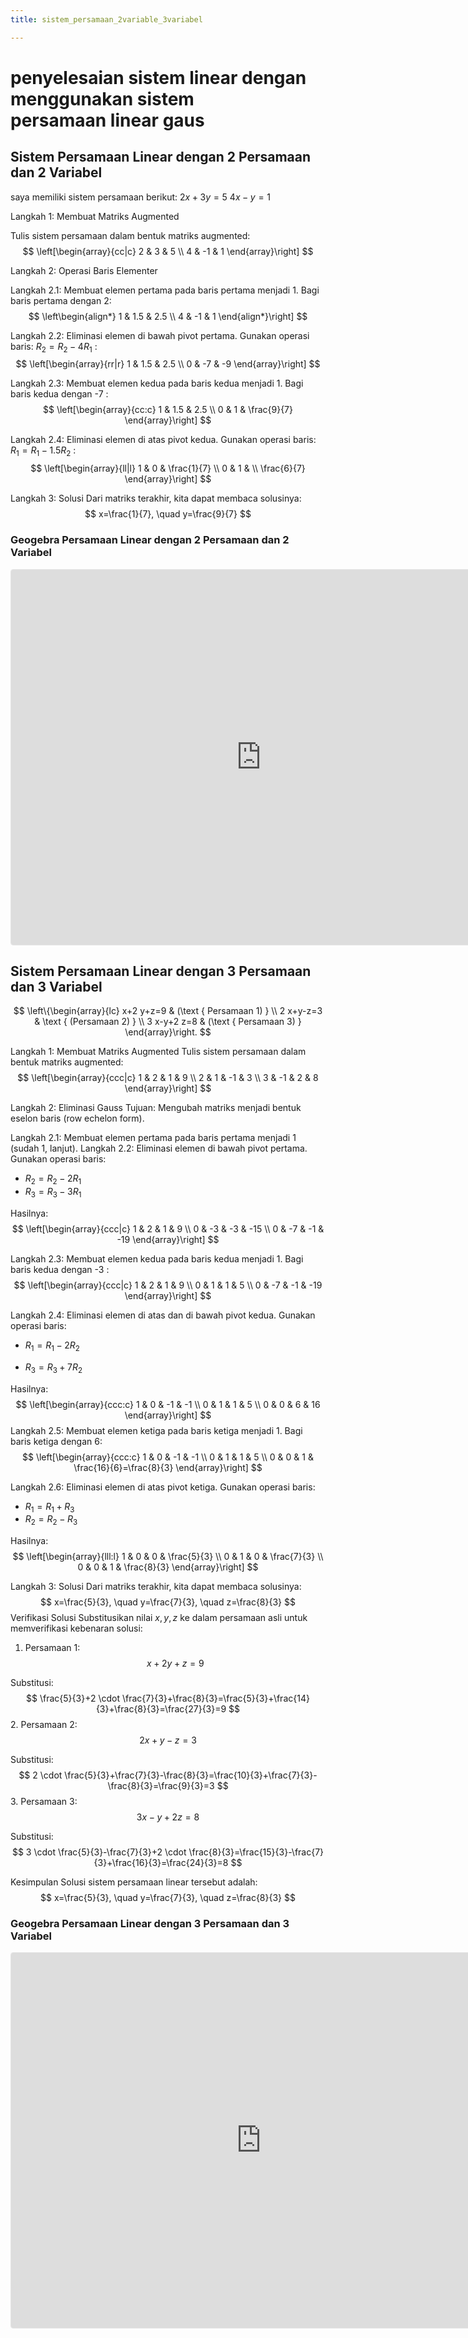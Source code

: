 ```yaml
---
title: sistem_persamaan_2variable_3variabel

---
```


# penyelesaian sistem linear dengan menggunakan sistem persamaan linear gaus

## Sistem Persamaan Linear dengan 2 Persamaan dan 2 Variabel
saya memiliki sistem persamaan berikut:
 $2 x+3 y=5$
$4 x-y=1$

Langkah 1: Membuat Matriks Augmented

Tulis sistem persamaan dalam bentuk matriks augmented:
$$
\left[\begin{array}{cc|c}
2 & 3 & 5 \\
4 & -1 & 1
\end{array}\right]
$$

Langkah 2: Operasi Baris Elementer

Langkah 2.1: Membuat elemen pertama pada baris pertama menjadi 1.
Bagi baris pertama dengan 2:
$$
\left\begin{align*}
1 & 1.5 & 2.5 \\
4 & -1 & 1
\end{align*}\right]
$$

Langkah 2.2: Eliminasi elemen di bawah pivot pertama.
Gunakan operasi baris: $R_2=R_2-4 R_1$ :
$$
\left[\begin{array}{rr|r}
1 & 1.5 & 2.5 \\
0 & -7 & -9
\end{array}\right]
$$

Langkah 2.3: Membuat elemen kedua pada baris kedua menjadi 1.
Bagi baris kedua dengan -7 :
$$
\left[\begin{array}{cc:c}
1 & 1.5 & 2.5 \\
0 & 1 & \frac{9}{7}
\end{array}\right]
$$

Langkah 2.4: Eliminasi elemen di atas pivot kedua.
Gunakan operasi baris: $R_1=R_1-1.5 R_2$ :
$$
\left[\begin{array}{ll|l}
1 & 0 & \frac{1}{7} \\
0 & 1 & \\
\frac{6}{7}
\end{array}\right]
$$

Langkah 3: Solusi
Dari matriks terakhir, kita dapat membaca solusinya:
$$
x=\frac{1}{7}, \quad y=\frac{9}{7}
$$

### Geogebra Persamaan Linear dengan 2 Persamaan dan 2 Variabel

<iframe src="https://www.geogebra.org/calculator/mb3yhtr8?embed" width="800" height="600" allowfullscreen style="border: 1px solid #e4e4e4;border-radius: 4px;" frameborder="0"></iframe>

## Sistem Persamaan Linear dengan 3 Persamaan dan 3 Variabel
$$
\left\{\begin{array}{lc}
x+2 y+z=9 & (\text { Persamaan 1) } \\
2 x+y-z=3 & \text { (Persamaan 2) } \\
3 x-y+2 z=8 & (\text { Persamaan 3) }
\end{array}\right.
$$

Langkah 1: Membuat Matriks Augmented
Tulis sistem persamaan dalam bentuk matriks augmented:
$$
\left[\begin{array}{ccc|c}
1 & 2 & 1 & 9 \\
2 & 1 & -1 & 3 \\
3 & -1 & 2 & 8
\end{array}\right]
$$

Langkah 2: Eliminasi Gauss
Tujuan: Mengubah matriks menjadi bentuk eselon baris (row echelon form).

Langkah 2.1: Membuat elemen pertama pada baris pertama menjadi 1 (sudah 1, lanjut).
Langkah 2.2: Eliminasi elemen di bawah pivot pertama.
Gunakan operasi baris:
- $R_2=R_2-2 R_1$
- $R_3=R_3-3 R_1$

Hasilnya:
$$
\left[\begin{array}{ccc|c}
1 & 2 & 1 & 9 \\
0 & -3 & -3 & -15 \\
0 & -7 & -1 & -19
\end{array}\right]
$$

Langkah 2.3: Membuat elemen kedua pada baris kedua menjadi 1.
Bagi baris kedua dengan -3 :
$$
\left[\begin{array}{ccc|c}
1 & 2 & 1 & 9 \\
0 & 1 & 1 & 5 \\
0 & -7 & -1 & -19
\end{array}\right]
$$

Langkah 2.4: Eliminasi elemen di atas dan di bawah pivot kedua.
Gunakan operasi baris:
* $R_1=R_1-2 R_2$
- $R_3=R_3+7 R_2$

Hasilnya:
$$
\left[\begin{array}{ccc:c}
1 & 0 & -1 & -1 \\
0 & 1 & 1 & 5 \\
0 & 0 & 6 & 16
\end{array}\right]
$$
Langkah 2.5: Membuat elemen ketiga pada baris ketiga menjadi 1.
Bagi baris ketiga dengan 6:
$$
\left[\begin{array}{ccc:c}
1 & 0 & -1 & -1 \\
0 & 1 & 1 & 5 \\
0 & 0 & 1 & \frac{16}{6}=\frac{8}{3}
\end{array}\right]
$$

Langkah 2.6: Eliminasi elemen di atas pivot ketiga.
Gunakan operasi baris:
- $R_1=R_1+R_3$
- $R_2=R_2-R_3$

Hasilnya:
$$
\left[\begin{array}{lll:l}
1 & 0 & 0 & \frac{5}{3} \\
0 & 1 & 0 & \frac{7}{3} \\
0 & 0 & 1 & \frac{8}{3}
\end{array}\right]
$$

Langkah 3: Solusi
Dari matriks terakhir, kita dapat membaca solusinya:
$$
x=\frac{5}{3}, \quad y=\frac{7}{3}, \quad z=\frac{8}{3}
$$
Verifikasi Solusi
Substitusikan nilai $x, y, z$ ke dalam persamaan asli untuk memverifikasi kebenaran solusi:
1. Persamaan 1:
$$
x+2 y+z=9
$$

Substitusi:
$$
\frac{5}{3}+2 \cdot \frac{7}{3}+\frac{8}{3}=\frac{5}{3}+\frac{14}{3}+\frac{8}{3}=\frac{27}{3}=9
$$
2. Persamaan 2:
$$
2 x+y-z=3
$$

Substitusi:
$$
2 \cdot \frac{5}{3}+\frac{7}{3}-\frac{8}{3}=\frac{10}{3}+\frac{7}{3}-\frac{8}{3}=\frac{9}{3}=3
$$
3. Persamaan 3:
$$
3 x-y+2 z=8
$$

Substitusi:
$$
3 \cdot \frac{5}{3}-\frac{7}{3}+2 \cdot \frac{8}{3}=\frac{15}{3}-\frac{7}{3}+\frac{16}{3}=\frac{24}{3}=8
$$

Kesimpulan
Solusi sistem persamaan linear tersebut adalah:
$$
x=\frac{5}{3}, \quad y=\frac{7}{3}, \quad z=\frac{8}{3}
$$
### Geogebra Persamaan Linear dengan 3 Persamaan dan 3 Variabel
<iframe src="https://www.geogebra.org/calculator/deg5zxxg?embed" width="800" height="600" allowfullscreen style="border: 1px solid #e4e4e4;border-radius: 4px;" frameborder="0"></iframe>